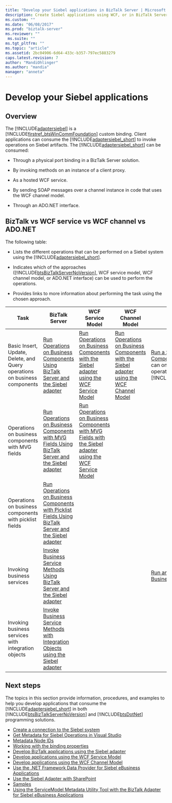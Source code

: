 ```yaml
---
title: "Develop your Siebel applications in BizTalk Server | Microsoft Docs"
description: Create Siebel applications using WCF, or in BizTalk Server with the BizTalk Adapter Pack (BAP)
ms.custom: ""
ms.date: "06/08/2017"
ms.prod: "biztalk-server"
ms.reviewer: ""
 ms.suite: ""
ms.tgt_pltfrm: ""
ms.topic: "article"
ms.assetid: 2bc04906-6d64-433c-b357-797ec5883279
caps.latest.revision: 7
author: "MandiOhlinger"
ms.author: "mandia"
manager: "anneta"
---
```

# Develop your Siebel applications

## Overview
The [!INCLUDE[adaptersiebel](../../includes/adaptersiebel-md.md)] is a [!INCLUDE[firstref_btsWinCommFoundation](../../includes/firstref-btswincommfoundation-md.md)] custom binding. Client applications can consume the [!INCLUDE[adaptersiebel_short](../../includes/adaptersiebel-short-md.md)] to invoke operations on Siebel artifacts. The [!INCLUDE[adaptersiebel_short](../../includes/adaptersiebel-short-md.md)] can be consumed:  
  
-   Through a physical port binding in a BizTalk Server solution.  
  
-   By invoking methods on an instance of a client proxy.  
  
-   As a hosted WCF service.  
  
-   By sending SOAP messages over a channel instance in code that uses the WCF channel model.  
  
-   Through an ADO.NET interface.  
  
## BizTalk vs WCF service vs WCF channel vs ADO.NET
 The following table:  
  
-   Lists the different operations that can be performed on a Siebel system using the [!INCLUDE[adaptersiebel_short](../../includes/adaptersiebel-short-md.md)].  
  
-   Indicates which of the approaches ([!INCLUDE[btsBizTalkServerNoVersion](../../includes/btsbiztalkservernoversion-md.md)], WCF service model, WCF channel model, or ADO.NET interface) can be used to perform the operations.  
  
-   Provides links to more information about performing the task using the chosen approach.  
  
|Task|BizTalk Server|WCF Service Model|WCF Channel Model|ADO.NET Interface|  
|----------|--------------------|-----------------------|-----------------------|-----------------------|  
|Basic Insert, Update, Delete, and Query operations on business components|[Run Operations on Business Components Using BizTalk Server and the Siebel adapter](run-operations-on-business-components-using-the-siebel-adapter-in-biztalk.md)|[Run Operations on Business Components with the Siebel adapter using the WCF Service Model](run-operations-on-business-components-with-the-siebel-adapter-using-wcf-service.md)|[Run Operations on Business Components with the Siebel adapter using the WCF Channel Model](run-tasks-on-business-components-with-the-siebel-adapter-using-a-wcf-channel.md)|[Run a SELECT Query on Business Components with Siebel](run-a-select-query-on-business-components-with-siebel.md) **Note:**  You can only perform a SELECT operation using the [!INCLUDE[adoprovidersiebelshort](../../includes/adoprovidersiebelshort-md.md)].|  
|Operations on business components with MVG fields|[Run Operations on Business Components with MVG Fields Using BizTalk Server and the Siebel adapter](run-operations-on-business-components-with-mvg-fields-using-the-siebel-adapter.md)|[Run Operations on Business Components with MVG Fields with the Siebel adapter using the WCF Service Model](work-with-mvp-fields-using-the-siebel-adapter-and-the-wcf-service-model.md)|||  
|Operations on business components with picklist fields|[Run Operations on Business Components with Picklist Fields Using BizTalk Server and the Siebel adapter](run-tasks-on-business-components-with-picklist-fields-using-the-siebel-adapter.md)||||  
|Invoking business services|[Invoke Business Service Methods Using BizTalk Server and the Siebel adapter](invoke-business-service-methods-using-biztalk-server-and-the-siebel-adapter.md)|||[Run an EXECUTE Operation on Business Services with Siebel](run-an-execute-operation-on-business-services-with-siebel.md)|  
|Invoking business services with integration objects|[Invoke Business Service Methods with Integration Objects using the Siebel adapter](run-business-service-methods-with-integration-objects-using-the-siebel-adapter.md)||||  

## Next steps  
 The topics in this section provide information, procedures, and examples to help you develop applications that consume the [!INCLUDE[adaptersiebel_short](../../includes/adaptersiebel-short-md.md)] in both [!INCLUDE[btsBizTalkServerNoVersion](../../includes/btsbiztalkservernoversion-md.md)] and [!INCLUDE[btsDotNet](../../includes/btsdotnet-md.md)] programming solutions. 

- [Create a connection to the Siebel system](create-a-connection-to-the-siebel-system.md)
- [Get Metadata for Siebel Operations in Visual Studio](get-metadata-for-siebel-operations-in-visual-studio.md)
- [Metadata Node IDs](metadata-node-ids1.md)
- [Working with the binding properties](read-about-biztalk-adapter-for-siebel-binding-properties.md)
- [Develop BizTalk applications using the Siebel adapter](develop-biztalk-applications-using-the-siebel-adapter.md)
- [Develop applications using the WCF Service Model](develop-siebel-applications-using-the-wcf-service-model.md)
- [Develop applications using the WCF Channel Model](develop-siebel-applications-using-the-wcf-channel-model3.md)
- [Use the .NET Framework Data Provider for Siebel eBusiness Applications](use-the-net-framework-data-provider-for-siebel-ebusiness-applications.md)
- [Use the Siebel Adapter with SharePoint](use-the-siebel-adapter-with-sharepoint.md)
- [Samples](samples-for-the-siebel-adapter.md)
- [Using the ServiceModel Metadata Utility Tool with the BizTalk Adapter for Siebel eBusiness Applications](use-the-servicemodel-metadata-utility-with-the-siebel-adapter.md)
